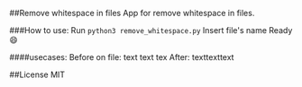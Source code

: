 ##Remove whitespace in files
App for remove whitespace in files.

###How to use:
Run `python3 remove_whitespace.py`
Insert file's name
Ready :smile:

####usecases:
Before on file: text text tex
After: texttexttext

##License
MIT
